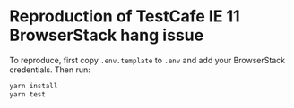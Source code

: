 # Reproduction of TestCafe IE 11 BrowserStack hang issue

To reproduce, first copy `.env.template` to `.env` and add your BrowserStack credentials. Then run:

```bash
yarn install
yarn test
```
